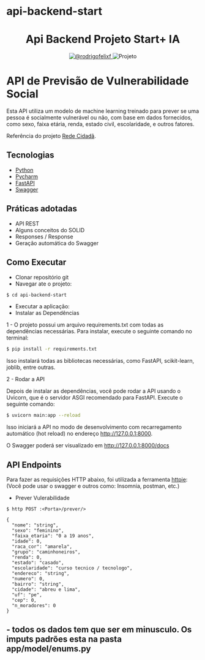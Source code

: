 # api-backend-start
<h1 align="center">
  Api Backend Projeto Start+ IA
</h1>

<p align="center">
 <a href="https://www.linkedin.com/in/rodrigofelixf/" target="_blank">
    <img src="https://img.shields.io/static/v1?label=Linkedin&message=@rodrigofelixf&color=8257E5&labelColor=000000" alt="@rodrigofelixf" />
</a>
 <img src="https://img.shields.io/static/v1?label=Tipo&message=Projeto&color=8257E5&labelColor=000000" alt="Projeto" />
</p>

# API de Previsão de Vulnerabilidade Social

Esta API utiliza um modelo de machine learning treinado para prever se uma pessoa é socialmente vulnerável ou não, com base em dados fornecidos, como sexo, faixa etária, renda, estado civil, escolaridade, e outros fatores.

Referência do projeto [Rede Cidadã](https://www.redecidada.org.br).

## Tecnologias
 
- [Python](https://www.python.org/)
- [Pycharm](https://www.jetbrains.com/pt-br/pycharm/)
- [FastAPI](https://fastapi.tiangolo.com/)
- [Swagger](https://swagger.io/docs/)


## Práticas adotadas

- API REST
- Alguns conceitos do SOLID
- Responses / Response
- Geração automática do Swagger

## Como Executar

- Clonar repositório git
- Navegar ate o projeto:
```bash
$ cd api-backend-start
```
- Executar a aplicação:
- Instalar as Dependências

1 - O projeto possui um arquivo requirements.txt com todas as dependências necessárias. Para instalar, execute o seguinte comando no terminal:
```bash
$ pip install -r requirements.txt
```

Isso instalará todas as bibliotecas necessárias, como FastAPI, scikit-learn, joblib, entre outras.

2 - Rodar a API

Depois de instalar as dependências, você pode rodar a API usando o Uvicorn, que é o servidor ASGI recomendado para FastAPI. Execute o seguinte comando:

```bash
$ uvicorn main:app --reload
```


Isso iniciará a API no modo de desenvolvimento com recarregamento automático (hot reload) no endereço http://127.0.0.1:8000.

O Swagger poderá ser visualizado em http://127.0.0.1:8000/docs


## API Endpoints

Para fazer as requisições HTTP abaixo, foi utilizada a ferramenta [httpie](https://httpie.io):
(Você pode usar o swagger e outros como: Insomnia, postman, etc.)

- Prever Vulerabilidade
```
$ http POST :<Porta>/prever/>

{
  "nome": "string",
  "sexo": "feminino",
  "faixa_etaria": "0 a 19 anos",
  "idade": 0,
  "raca_cor": "amarela",
  "grupo": "caminhoneiros",
  "renda": 0,
  "estado": "casado",
  "escolaridade": "curso tecnico / tecnologo",
  "endereco": "string",
  "numero": 0,
  "bairro": "string",
  "cidade": "abreu e lima",
  "uf": "pe",
  "cep": 0,
  "n_moradores": 0
}
```

## - todos os dados tem que ser em minusculo. Os imputs padrões esta na pasta app/model/enums.py
